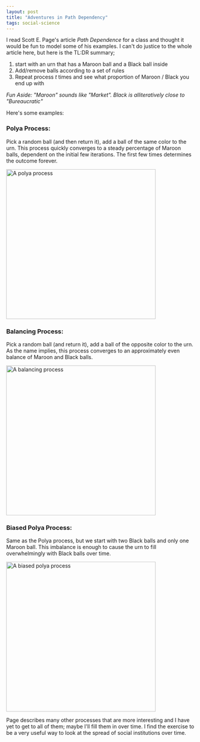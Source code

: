 ```yaml
---
layout: post
title: "Adventures in Path Dependency"
tags: social-science
---
```


I read Scott E. Page's article *Path Dependence* for a class and thought it would be fun to model some of his examples.
I can't do justice to the whole article here, but here is the TL:DR summary;

1. start with an urn that has a Maroon ball and a Black ball inside
2. Add/remove balls according to a set of rules
3. Repeat process *t* times and see what proportion of Maroon / Black you end up with

*Fun Aside: "Maroon" sounds like "Market". Black is alliteratively close to "Bureaucratic"*

Here's some examples:

### Polya Process:

Pick a random ball (and then return it), add a ball of the same color to the urn. This process quickly converges to a steady percentage of Maroon balls, dependent on the initial few iterations. The first few times determines the outcome forever.

<img src="assets/polya.gif" alt="A polya process" style= "width: 400px;" align="center"/>


### Balancing Process:

Pick a random ball (and return it), add a ball of the opposite color to the urn. As the name implies, this process converges to an approximately even balance of Maroon and Black balls.

<img src="assets/balancing.gif" alt="A balancing process" style= "width: 400px;" align="center"/>


### Biased Polya Process:

Same as the Polya process, but we start with two Black balls and only one Maroon ball. This imbalance is enough
to cause the urn to fill overwhelmingly with Black balls over time.

<img src="assets/biased_polya.gif" alt="A biased polya process" style= "width: 400px;" align="center"/>


Page describes many other processes that are more interesting and I have yet to get to all of them; maybe I'll fill them in over time. I find the exercise to be a very useful way to look at the spread of social institutions over time.
